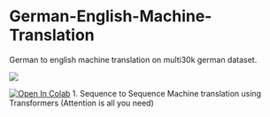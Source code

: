 # German-English-Machine-Translation


German to english machine translation on multi30k german dataset.


<img src="https://i.pinimg.com/564x/a4/e6/52/a4e65244561d6dd3dcf7339b62d52465.jpg">



[![Open In Colab](https://colab.research.google.com/assets/colab-badge.svg)](https://github.com/arunm8489/German-English-Machine-Translation/blob/main/LSTM-encoder-decoder-MT.ipynb) 1. Sequence to Sequence Machine translation using Transformers (Attention is all you need)

